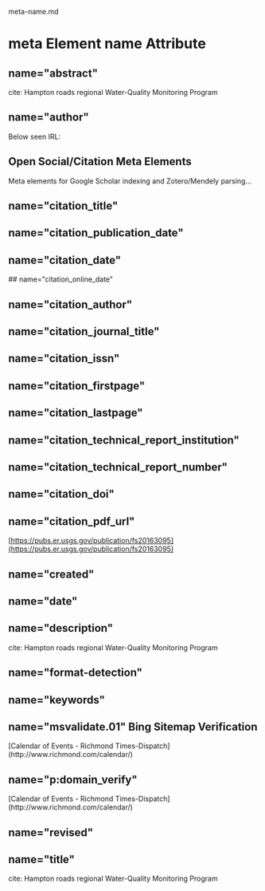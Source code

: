 meta-name.md
# meta Element name Attribute  


## name="abstract"  
<META NAME="abstract" CONTENT="How much nitrogen, phosphorus, and suspended solids are contributed by the highly urbanized areas of the Hampton Roads region in Virginia to Chesapeake Bay? The answer to this complex question has major implications for policy decisions, resource allocations, and efforts aimed at restoring clean waters to Chesapeake Bay and its tributaries. To quantify the amount of nitrogen, phosphorus, and suspended solids delivered to the bay from this region, the U.S. Geological Survey has partnered with the Hampton Roads Sanitation District (HRSD), in cooperation with the Hampton Roads Planning District Commission (HRPDC), to conduct a water-quality monitoring program throughout the Hampton Roads region." />
cite: Hampton roads regional Water-Quality Monitoring Program  

## name="author"  
Below seen IRL:  
<meta NAME="author" content="Aaron J. Porter"/><meta NAME="author" content="John D. Jastram"/>

## Open Social/Citation Meta Elements  

Meta elements for Google Scholar indexing and Zotero/Mendely parsing...  
<!-- meta tags for google scholar indexing and zotero/mendeley parsing -->
## name="citation_title"  
<meta name="citation_title" content="Hampton roads regional Water-Quality Monitoring Program" />

## name="citation_publication_date"  
<meta name="citation_publication_date" content="2016" />


## name="citation_date"  
<meta name="citation_date" content="2016" />
## name="citation_online_date"  
<meta name="citation_online_date" content="2016-12-02T09:15:00" />

## name="citation_author"  
<meta NAME="citation_author" content="Aaron J. Porter"/><meta NAME="citation_author" content="John D. Jastram"/>

## name="citation_journal_title"  
<meta name="citation_journal_title" content="Fact Sheet" />

## name="citation_issn"  
<meta name="citation_issn" content="2327-6932" />

## name="citation_firstpage"  
<meta name="citation_firstpage" content="1" />

## name="citation_lastpage"  
<meta name="citation_lastpage" content="2" />

## name="citation_technical_report_institution"  
<meta name="citation_technical_report_institution" content="U.S. Geological Survey" />

## name="citation_technical_report_number"  
<meta name="citation_technical_report_number" content="2016-3095" />

## name="citation_doi"  
<meta name="citation_doi" content="10.3133/fs20163095" />

## name="citation_pdf_url"  
<meta name="citation_pdf_url" content="http://pubs.usgs.gov/fs/2016/3095/fs20163095.pdf" />


[https://pubs.er.usgs.gov/publication/fs20163095](https://pubs.er.usgs.gov/publication/fs20163095)  





## name="created"  
<meta name = "created" content="2016-12-02T09:15:00"/>

## name="date"  
<meta name = "date" content="2016"/>

## name="description"  
<meta name="description" content="How much nitrogen, phosphorus, and suspended solids are contributed by the highly urbanized areas of the Hampton Roads region in Virginia to Chesapeake Bay? The answer to this complex question has major implications for policy decisions, resource allocations, and efforts aimed at restoring clean waters to Chesapeake Bay and its tributaries. To quantify the amount of nitrogen, phosphorus, and suspended solids delivered to the bay from this region, the U.S. Geological Survey has partnered with the Hampton Roads Sanitation District (HRSD), in cooperation with the Hampton Roads Planning District Commission (HRPDC), to conduct a water-quality monitoring program throughout the Hampton Roads region...." />
cite: Hampton roads regional Water-Quality Monitoring Program  




## name="format-detection"  
<meta name="format-detection" content="telephone=no">






## name="keywords"  

<meta name="keywords" content>


## name="msvalidate.01" Bing Sitemap Verification  
<!-- Bing Sitemap Verification -->
<!-- Added per BMT-4630 -->
<meta name="msvalidate.01" content="669B03D2B6841AE0EB5AEA39929FB0A8" />
<meta name="msvalidate.01" content="669B03D2B6841AE0EB5AEA39929FB0A8" /> 
[Calendar of Events - Richmond Times-Dispatch](http://www.richmond.com/calendar/)  




## name="p:domain_verify"  
<meta name="p:domain_verify" content="1d30ad192f2b8505bd20b93e7932ffb3" />
<meta name="p:domain_verify" content="1d30ad192f2b8505bd20b93e7932ffb3" />
[Calendar of Events - Richmond Times-Dispatch](http://www.richmond.com/calendar/)  





## name="revised"  
<meta name = "revised" content="2016-12-02T10:47:01"/>


## name="title"  
<meta NAME="title" content="Hampton roads regional Water-Quality Monitoring Program" />
cite: Hampton roads regional Water-Quality Monitoring Program  



